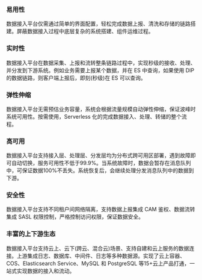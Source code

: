### 易用性

数据接入平台仅需通过简单的界面配置，轻松完成数据上报、清洗和存储的链路搭建。屏蔽数据接入过程中底层复杂的系统搭建、组件运维过程。

### 实时性

数据接入平台在数据采集、上报和流转整条链路过程中，实现秒级的接收、处理、并分发到下游系统。例如业务需要上报某个数据，并在 ES 中查询，如果使用 DIP 的数据链路，则客户端上报后，即刻(秒级)在 ES 可以查询。

### 弹性伸缩

数据接入平台无需预估业务容量，系统会根据流量规模自动弹性伸缩，保证波峰时系统可用性。按需使用，Serverless 化的完成数据接入、处理、转储的整个流程。

### 高可用

数据接入平台支持接入层、处理层、分发层均为分布式跨可用区部署，遇到故障即可自动切换，服务可用性不低于99.9%。当系统故障时，数据会暂存在消息队列中，可保证数据100%不丢失。系统恢复后，会继续处理分发消息队列中的数据到下游。

### 安全性

数据接入平台支持不同租户间网络隔离，支持数据上报集成 CAM 鉴权、数据流转集成 SASL 权限控制，严格控制访问权限，保证数据安全。

### 丰富的上下游生态

数据接入平台支持云上、云下(跨云、混合云)场景、支持自建和云上服务的数据连接。上游集成日志、数据库、中间件、日志等多种数据源。实现了云上容器、COS、Elasticsearch Service、MySQL 和 PostgreSQL 等15+云上产品打通，一站式实现数据的接入和流动。
